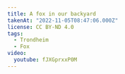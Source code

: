 ```yaml
---
title: A fox in our backyard
takenAt: "2022-11-05T08:47:06.000Z"
license: CC BY-ND 4.0
tags:
  - Trondheim
  - Fox
video:
  youtube: fJXGprxxP0M
---
```

